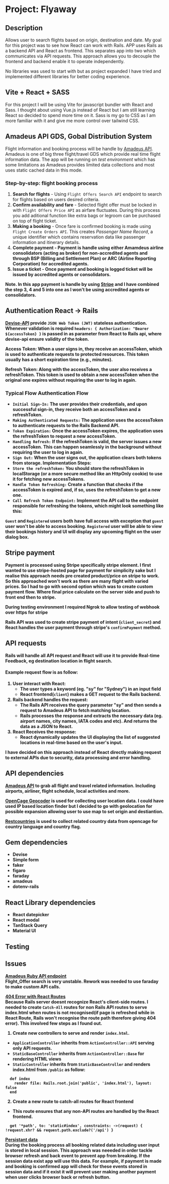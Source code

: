 # Project: Flyaway

## Description
Allows user to search flights based on origin, destination and date. My goal for this project was to see how React can work with Rails.
APP uses Rails as a backend API and React as frontend. This separates app into two which communicates via API requests. This approach allows you to decouple the frontend and backend enable it to operate independently. 

No libraries was used to start with but as project expanded I have tried and implemented different libraries for better coding experience. 

## Vite + React + SASS
For this project I will be using Vite for javascript bundler with React and Sass.
I thought about using Vue.js instead of React but I am still learning React so decided to spend more time on it. 
Sass is my go to CSS as I am more familiar with it and give me more control over tailwind CSS. 

## Amadeus API GDS, Gobal Distribution System
Flight information and booking process will be handle by [Amadeus API](https://developers.amadeus.com/). Amadeus is one of big three flight/travel GDS which provide real time flight information data. The app will be running on <i>test environment</i> which has some limitations as Amadeus provides limited data collections and most uses static cached data in this mode.  

### Step-by-step: flight booking process
1. <b>Search for flights</b> - Using `Flight Offers Search API` endpoint to search for flights based on users desired criteria.
2. <b>Confirm availability and fare</b> - Selected flight offer must be locked in with `Flight Offers Price API` as airfare fluctuates. During this process you add aditional function like extra bags or legroom can be purchased on top of flight ticket. 
3. <b>Making a booking</b> - Once fare is confirmed booking is made using `Flight Create Orders API`. This creates <i>Passenger Name Record</i>, a unique identifier which contains reservation data like passenger information and itinerary details. 
4. <b>Complete payment<b> - Payment is handle using either Amamdeus airline consolidators (acting as broker) for non-accredited agents and through BSP (Billing and Settlement Plan) or ARC (Airline Reporting Corporation) for accredited agents. 
5. <b>Issue a ticket</b> - Once payment and booking is logged ticket will be issued by accredited agents or consolidators.

Note. In this app payment is handle by using [Stripe](https://stripe.com/) and I have combined the step <b>3, 4 and 5<b> into one as I won't be using accredited agents or consolidators. 


## Authentication React -> Rails
[Devise-API](https://github.com/nejdetkadir/devise-api) provide `JSON Web Token (JWT)` stateless authentication. Whenever validation is required `headers: { Authorization: "Bearer ${accessToken} }` is passed in as parameter from React to Rails api, where devise-api ensure validity of the token. 

Access Token: When a user signs in, they receive an accessToken, which is used to authenticate requests to protected resources. This token usually has a short expiration time (e.g., minutes).

Refresh Token: Along with the accessToken, the user also receives a refreshToken. This token is used to obtain a new accessToken when the original one expires without requiring the user to log in again.

### Typical Flow Authentication Flow
- `Initial Sign-In:` The user provides their credentials, and upon successful sign-in, they receive both an accessToken and a refreshToken.
- `Making Authenticated Requests:` The application uses the accessToken to authenticate requests to the Rails Backend API.
- `Token Expiration:` Once the accessToken expires, the application uses the refreshToken to request a new accessToken.
- `Handling Refresh:` If the refreshToken is valid, the server issues a new accessToken. This can happen seamlessly in the background without requiring the user to log in again.
- `Sign Out:` When the user signs out, the application clears both tokens from storage.
Implementation Steps:
- `Store the refreshToken:` You should store the refreshToken in localStorage (or a more secure method like an HttpOnly cookie) to use it for fetching new accessTokens.
- `Handle Token Refreshing:` Create a function that checks if the accessToken is expired and, if so, uses the refreshToken to get a new one.
- `Call Refresh Token Endpoint:` Implement the API call to the endpoint responsible for refreshing the tokens, which might look something like this:

`Guest` and `Registered` users both have full access with exception that `guest` user won't be able to access booking.
`Registered` user will be able to view their bookings history and UI will display any upcoming flight on the user dialog box. 


## Stripe payment
Payment is processed using Stripe specifically stripe element. I first wanted to use stripe-hosted page for payment for simplicity sake but I realise this approach needs pre created product/price on stripe to work. So this approached won't work as there are many flight with varied prices. So I had to go with second option which was to create custom payment flow. Where final price calculate on the server side and push to front end then to stripe.

During testing environment I required Ngrok to allow testing of webhook over https for stripe

Rails API was used to create stripe payment of intent (`client_secret`) and React handles the user payment through stripe's `confirmPayment` method. 

## API requests
Rails will handle all API request and React will use it to provide Real-time Feedback, eg destination location in flight search.

#### Example request flow is as follow:
1. User interact with React:
    - The user types a keyword (eg. "sy" for "Sydney") in an input field
    - React frontend(`client`) makes a GET request to the Rails backend.
2. Rails backend handles the request:
    - The Rails API receives the query parameter "sy" and then sends a request to Amadeus API to fetch matching location. 
    - Rails processes the response and extracts the necessary data (eg. airport names, city names, IATA codes and etc). And returns the data as a JSON to React. 
3. React Receives the response:
    - React dynamically updates the UI displaying the list of suggested locations in real-time based on the user's input. 

I have decided on this approach instead of React directly making request to external APIs due to security, data processing and error handling. 

## API dependencies
[Amadeus API](https://www.flightapi.io/flight-status-and-tracking-api) to grab all flight and travel related information.
Including airports, airliner, flight schedule, local activities and more. 

[OpenCage Geocoder](https://opencagedata.com/) is used for collecting user location data. I could have used IP based location finder but I decided to go with geolocation for possible expansion allowing user to use map to set origin and destiantion.

[Restcountries](https://restcountires.com) is used to collect related country data from opencage for country language and country flag. 

## Gem dependencies
- Devise
- Simple form
- faker 
- figaro
- faraday
- amadeus
- dotenv-rails

## React Library dependencies
- React datepicker
- React modal
- TanStack Query
- Material UI

## Testing

## Issues
<ins>Amadeus Ruby API endpoint</ins><br>
Flight_Offer search is very unstable. Rework was needed to use faraday to make custom API calls. 

<ins>404 Error with React Routes</ins><br>
Because Rails server doesnt recognize React's client-side routes. I needed to create `Catch-All` routes for non Rails API routes to serve index.html when routes is not recognised(if page is refreshed while in React Route, Rails won't recognise the route path therefore giving 404 error). This involved few steps as I found out. 

1. Create new controllers to serve and render `index.html`. 
- `ApplicationController` inherits from `ActionController::API` serving only API requests. 
- `StaticBaseController` inherits from `ActionController::Base` for rendering HTML views
- `StaticController` inherits from `StaticBaseController` and renders index.html from `/public` as follow: 
```
  def index
    render file: Rails.root.join('public', 'index.html'), layout: false
  end
```

2. Create a new route to catch-all routes for React frontend
- This route ensures that any non-API routes are handled by the React frontend.
```
  get '*path', to: 'static#index', constraints: ->(request) { !request.xhr? && request.path.exclude?('/api') }
```

<ins>Persistant data</ins><br>
During the booking process all booking related data including user input is stored in local session. This approach was neeeded in order tackle browser refresh and back event to prevent app from breaking. If the session data exist app will use this data. For example, if payment is made and booking is confirmed app will check for these events stored in session data and if it exist it will prevent user making another payment when user clicks browser back or refresh button. 


